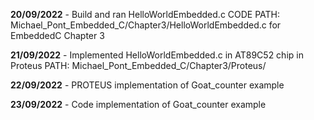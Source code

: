 **20/09/2022** - Build and ran HelloWorldEmbedded.c CODE  PATH: Michael_Pont_Embedded_C/Chapter3/HelloWorldEmbedded.c for EmbeddedC Chapter 3

**21/09/2022** - Implemented HelloWorldEmbedded.c in AT89C52 chip in Proteus PATH: Michael_Pont_Embedded_C/Chapter3/Proteus/

**22/09/2022** - PROTEUS implementation of Goat_counter example

**23/09/2022** - Code implementation of Goat_counter example
